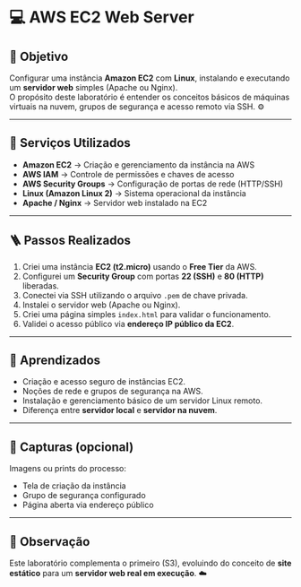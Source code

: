 # 💻 AWS EC2 Web Server

## 🎯 Objetivo  
Configurar uma instância **Amazon EC2** com **Linux**, instalando e executando um **servidor web** simples (Apache ou Nginx).  
O propósito deste laboratório é entender os conceitos básicos de máquinas virtuais na nuvem, grupos de segurança e acesso remoto via SSH. ⚙️  

---

## 🧰 Serviços Utilizados  
- **Amazon EC2** → Criação e gerenciamento da instância na AWS  
- **AWS IAM** → Controle de permissões e chaves de acesso  
- **AWS Security Groups** → Configuração de portas de rede (HTTP/SSH)  
- **Linux (Amazon Linux 2)** → Sistema operacional da instância  
- **Apache / Nginx** → Servidor web instalado na EC2  

---

## 🪜 Passos Realizados  

1. Criei uma instância **EC2 (t2.micro)** usando o **Free Tier** da AWS.  
2. Configurei um **Security Group** com portas **22 (SSH)** e **80 (HTTP)** liberadas.  
3. Conectei via SSH utilizando o arquivo `.pem` de chave privada.  
4. Instalei o servidor web (Apache ou Nginx).  
5. Criei uma página simples `index.html` para validar o funcionamento.  
6. Validei o acesso público via **endereço IP público da EC2**.  

---

## 🧠 Aprendizados  
- Criação e acesso seguro de instâncias EC2.  
- Noções de rede e grupos de segurança na AWS.  
- Instalação e gerenciamento básico de um servidor Linux remoto.  
- Diferença entre **servidor local** e **servidor na nuvem**.  

---

## 📸 Capturas (opcional)  
Imagens ou prints do processo:  
- Tela de criação da instância  
- Grupo de segurança configurado  
- Página aberta via endereço público  

---

## 💬 Observação  
Este laboratório complementa o primeiro (S3), evoluindo do conceito de **site estático** para um **servidor web real em execução**. ☁️  
